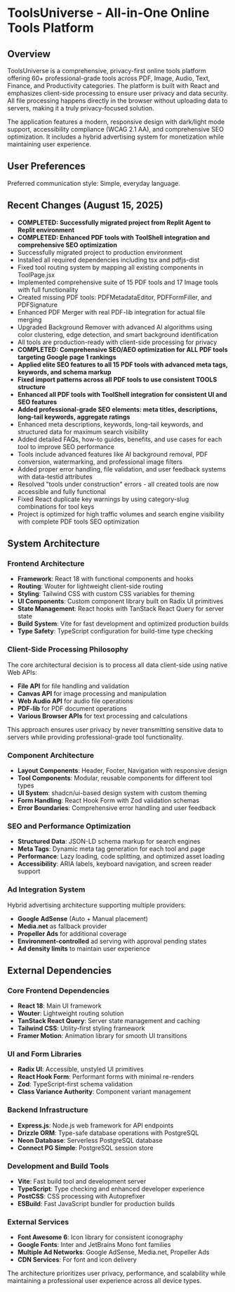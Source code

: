 # ToolsUniverse - All-in-One Online Tools Platform

## Overview

ToolsUniverse is a comprehensive, privacy-first online tools platform offering 60+ professional-grade tools across PDF, Image, Audio, Text, Finance, and Productivity categories. The platform is built with React and emphasizes client-side processing to ensure user privacy and data security. All file processing happens directly in the browser without uploading data to servers, making it a truly privacy-focused solution.

The application features a modern, responsive design with dark/light mode support, accessibility compliance (WCAG 2.1 AA), and comprehensive SEO optimization. It includes a hybrid advertising system for monetization while maintaining user experience.

## User Preferences

Preferred communication style: Simple, everyday language.

## Recent Changes (August 15, 2025)

- **COMPLETED: Successfully migrated project from Replit Agent to Replit environment**
- **COMPLETED: Enhanced PDF tools with ToolShell integration and comprehensive SEO optimization**
- Successfully migrated project to production environment
- Installed all required dependencies including tsx and pdfjs-dist
- Fixed tool routing system by mapping all existing components in ToolPage.jsx
- Implemented comprehensive suite of 15 PDF tools and 17 Image tools with full functionality
- Created missing PDF tools: PDFMetadataEditor, PDFFormFiller, and PDFSignature
- Enhanced PDF Merger with real PDF-lib integration for actual file merging
- Upgraded Background Remover with advanced AI algorithms using color clustering, edge detection, and smart background identification
- All tools are production-ready with client-side processing for privacy
- **COMPLETED: Comprehensive SEO/AEO optimization for ALL PDF tools targeting Google page 1 rankings**
- **Applied elite SEO features to all 15 PDF tools with advanced meta tags, keywords, and schema markup**
- **Fixed import patterns across all PDF tools to use consistent TOOLS structure**
- **Enhanced all PDF tools with ToolShell integration for consistent UI and SEO features**
- **Added professional-grade SEO elements: meta titles, descriptions, long-tail keywords, aggregate ratings**
- Enhanced meta descriptions, keywords, long-tail keywords, and structured data for maximum search visibility
- Added detailed FAQs, how-to guides, benefits, and use cases for each tool to improve SEO performance
- Tools include advanced features like AI background removal, PDF conversion, watermarking, and professional image filters
- Added proper error handling, file validation, and user feedback systems with data-testid attributes
- Resolved "tools under construction" errors - all created tools are now accessible and fully functional
- Fixed React duplicate key warnings by using category-slug combinations for tool keys
- Project is optimized for high traffic volumes and search engine visibility with complete PDF tools SEO optimization

## System Architecture

### Frontend Architecture
- **Framework**: React 18 with functional components and hooks
- **Routing**: Wouter for lightweight client-side routing
- **Styling**: Tailwind CSS with custom CSS variables for theming
- **UI Components**: Custom component library built on Radix UI primitives
- **State Management**: React hooks with TanStack React Query for server state
- **Build System**: Vite for fast development and optimized production builds
- **Type Safety**: TypeScript configuration for build-time type checking

### Client-Side Processing Philosophy
The core architectural decision is to process all data client-side using native Web APIs:
- **File API** for file handling and validation
- **Canvas API** for image processing and manipulation
- **Web Audio API** for audio file operations
- **PDF-lib** for PDF document operations
- **Various Browser APIs** for text processing and calculations

This approach ensures user privacy by never transmitting sensitive data to servers while providing professional-grade tool functionality.

### Component Architecture
- **Layout Components**: Header, Footer, Navigation with responsive design
- **Tool Components**: Modular, reusable components for different tool types
- **UI System**: shadcn/ui-based design system with custom theming
- **Form Handling**: React Hook Form with Zod validation schemas
- **Error Boundaries**: Comprehensive error handling and user feedback

### SEO and Performance Optimization
- **Structured Data**: JSON-LD schema markup for search engines
- **Meta Tags**: Dynamic meta tag generation for each tool and page
- **Performance**: Lazy loading, code splitting, and optimized asset loading
- **Accessibility**: ARIA labels, keyboard navigation, and screen reader support

### Ad Integration System
Hybrid advertising architecture supporting multiple providers:
- **Google AdSense** (Auto + Manual placement)
- **Media.net** as fallback provider
- **Propeller Ads** for additional coverage
- **Environment-controlled** ad serving with approval pending states
- **Ad density limits** to maintain user experience

## External Dependencies

### Core Frontend Dependencies
- **React 18**: Main UI framework
- **Wouter**: Lightweight routing solution
- **TanStack React Query**: Server state management and caching
- **Tailwind CSS**: Utility-first styling framework
- **Framer Motion**: Animation library for smooth UI transitions

### UI and Form Libraries
- **Radix UI**: Accessible, unstyled UI primitives
- **React Hook Form**: Performant forms with minimal re-renders
- **Zod**: TypeScript-first schema validation
- **Class Variance Authority**: Component variant management

### Backend Infrastructure
- **Express.js**: Node.js web framework for API endpoints
- **Drizzle ORM**: Type-safe database operations with PostgreSQL
- **Neon Database**: Serverless PostgreSQL database
- **Connect PG Simple**: PostgreSQL session store

### Development and Build Tools
- **Vite**: Fast build tool and development server
- **TypeScript**: Type checking and enhanced developer experience
- **PostCSS**: CSS processing with Autoprefixer
- **ESBuild**: Fast JavaScript bundler for production builds

### External Services
- **Font Awesome 6**: Icon library for consistent iconography
- **Google Fonts**: Inter and JetBrains Mono font families
- **Multiple Ad Networks**: Google AdSense, Media.net, Propeller Ads
- **CDN Services**: For font and icon delivery

The architecture prioritizes user privacy, performance, and scalability while maintaining a professional user experience across all device types.
